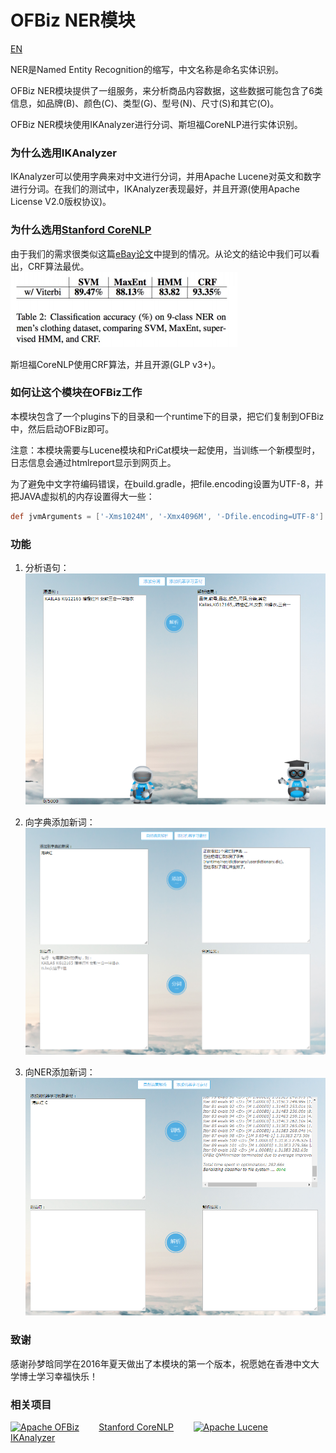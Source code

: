 OFBiz NER模块
====
[EN](README.md) 

NER是Named Entity Recognition的缩写，中文名称是命名实体识别。

OFBiz NER模块提供了一组服务，来分析商品内容数据，这些数据可能包含了6类信息，如品牌(B)、颜色(C)、类型(G)、型号(N)、尺寸(S)和其它(O)。

OFBiz NER模块使用IKAnalyzer进行分词、斯坦福CoreNLP进行实体识别。

### 为什么选用IKAnalyzer
IKAnalyzer可以使用字典来对中文进行分词，并用Apache Lucene对英文和数字进行分词。在我们的测试中，IKAnalyzer表现最好，并且开源(使用Apache License V2.0版权协议)。


### 为什么选用[Stanford CoreNLP](https://github.com/stanfordnlp/CoreNLP)
由于我们的需求很类似这篇[eBay论文](https://aclweb.org/anthology/D/D11/D11-1144.pdf)中提到的情况。从论文的结论中我们可以看出，CRF算法最优。<br/>
![NER算法比较](./plugins/ner/docs/ner_algorithm_compare.png)

斯坦福CoreNLP使用CRF算法，并且开源(GLP v3+)。

### 如何让这个模块在OFBiz工作
本模块包含了一个plugins下的目录和一个runtime下的目录，把它们复制到OFBiz中，然后启动OFBiz即可。<br/>

注意：本模块需要与Lucene模块和PriCat模块一起使用，当训练一个新模型时，日志信息会通过htmlreport显示到网页上。

为了避免中文字符编码错误，在build.gradle，把file.encoding设置为UTF-8，并把JAVA虚拟机的内存设置得大一些：
```groovy
def jvmArguments = ['-Xms1024M', '-Xmx4096M', '-Dfile.encoding=UTF-8']
```

### 功能
1. 分析语句：<br/>
![NER Analyze Sentence](./plugins/ner/docs/ner_main.png)

2. 向字典添加新词：<br/>
![NER Add To Dictionary](./plugins/ner/docs/ner_addtodictionary.png)

3. 向NER添加新词：<br/>
![NER Add ML Words](./plugins/ner/docs/ner_addmlwords.png)

### 致谢
感谢孙梦晗同学在2016年夏天做出了本模块的第一个版本，祝愿她在香港中文大学博士学习幸福快乐！

### 相关项目
[![Apache OFBiz](http://ofbiz.apache.org/images/ofbiz_logo.png)](http://ofbiz.apache.org/) &nbsp;&nbsp;&nbsp;&nbsp;&nbsp;&nbsp; [Stanford CoreNLP](https://stanfordnlp.github.io/CoreNLP/)
&nbsp;&nbsp;&nbsp;&nbsp;&nbsp;&nbsp; [![Apache Lucene](http://lucene.apache.org/images/lucene_logo_green_300.png)](http://lucene.apache.org/) 
&nbsp;&nbsp;&nbsp;&nbsp;&nbsp;&nbsp; [IKAnalyzer](https://oschina.net/p/ikanalyzer)